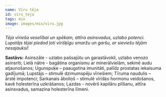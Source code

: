 ```yaml
---
name: Vīru tēja
id: viru_teja
tags: mix
image: images/mix/viru.jpg
---
```

*Tēja vīrieša veselībai un spēkam, attīra asinsvadus, uzlabo potenci. Lupstājs tējai piedod ļoti vīrišķīgu smaržu un garšu, ar sieviešu tējām nesajauksi!*

**Sastāvs:**
Asinszāle - uzlabo pašsajūtu un garastāvokli, uzlabo venozo asinsriti;
Lielā nātre - bagātina organismu ar minerālvielām, sekmē audu atjaunošanos;
Ugunspuķe – paaugstina imunitāti, palīdz prostatas iekaisuma gadījumā;
Lupstājs – stimulē dzimumspēju vīriešiem;
Tīruma naudulis – ārstē impotenci;
Sarkanais āboliņš – stimulē vīrišķo hormonu veidošanos, kavē holesterīna uzkrāšanos;
Lazdas - novērš kapilāru plīšanu, attīra asinsvadus, samazina holesterīna līmeni.